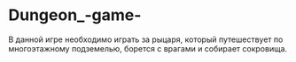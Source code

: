 # Dungeon_-game-
В данной игре необходимо играть за рыцаря, который путешествует
по многоэтажному подземелью, борется с врагами и собирает сокровища.
